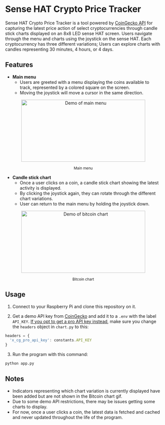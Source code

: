 # Sense HAT Crypto Price Tracker

Sense HAT Crypto Price Tracker is a tool powered by [CoinGecko API](https://www.coingecko.com/en/api) for capturing the latest price action of select cryptocurrencies through candle stick charts displayed on an 8x8 LED sense HAT screen. Users navigate through the menu and charts using the joystick on the sense HAT. Each cryptocurrency has three different variations; Users can explore charts with candles representing 30 minutes, 4 hours, or 4 days.

## Features

* **Main menu**
  - Users are greeted with a menu displaying the coins available to track, represented by a colored square on the screen.
  - Moving the joystick will move a cursor in the same direction.

<div align='center'>
  <img src="./demo/menu.gif" alt="Demo of main menu" width="400" height="200" />
</div>
<p align='center'>
  <small>Main menu</small>
</p>

* **Candle stick chart**
  - Once a user clicks on a coin, a candle stick chart showing the latest activity is displayed.
  - By clicking the joystick again, they can rotate through the different chart variations.
  - User can return to the main menu by holding the joystick down.

<div align='center'>
  <img src="./demo/bitcoin_chart.gif" alt="Demo of bitcoin chart" width="400" height="200" />
</div>
<p align='center'>
  <small>Bitcoin chart</small>
</p>

## Usage

1. Connect to your Raspberry Pi and clone this repository on it.

2. Get a demo API key from [CoinGecko](https://docs.coingecko.com/v3.0.1/reference/setting-up-your-api-key) and add it to a `.env` with the label `API_KEY`. <ins>If you opt to get a pro API key instead</ins>, make sure you change the `headers` object in `chart.py` to this:

```js
headers = {
  'x_cg_pro_api_key': constants.API_KEY
}
```
3. Run the program with this command:

```bash
python app.py
```

## Notes

* Indicators representing which chart variation is currently displayed have been added but are not shown in the Bitcoin chart gif.
* Due to some demo API restrictions, there may be issues getting some charts to display.
* For now, once a user clicks a coin, the latest data is fetched and cached and never updated throughout the life of the program. 
